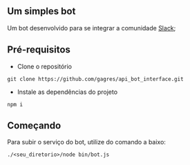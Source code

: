 ## Um simples bot

Um bot desenvolvido para se integrar a comunidade [Slack](https://slack.com);

## Pré-requisitos

- Clone o repositório
```git
git clone https://github.com/gagres/api_bot_interface.git
```

- Instale as dependências do projeto
```linux
npm i
```

## Começando

Para subir o serviço do bot, utilize do comando a baixo:
```linux
./<seu_diretorio>/node bin/bot.js
```
